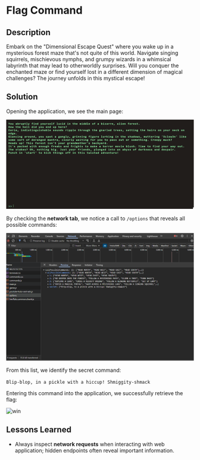 # Flag Command

## Description

Embark on the "Dimensional Escape Quest" where you wake up in a mysterious forest maze that's not quite of this world. Navigate singing squirrels, mischievous nymphs, and grumpy wizards in a whimsical labyrinth that may lead to otherworldly surprises. Will you conquer the enchanted maze or find yourself lost in a different dimension of magical challenges? The journey unfolds in this mystical escape!


## Solution

Opening the application, we see the main page:

![main-page](screenshots/main-page.png)

By checking the **network tab**, we notice a call to `/options` that reveals all possible commands:

![possible-command](screenshots/possible-command.png)

From this list, we identify the secret command:

```Blip-blop, in a pickle with a hiccup! Shmiggity-shmack```

Entering this command into the application, we successfully retrieve the flag:

![win](screenshots/win.png)

## Lessons Learned

- Always inspect **network requests** when interacting with web application; hidden endpoints often reveal important information.
